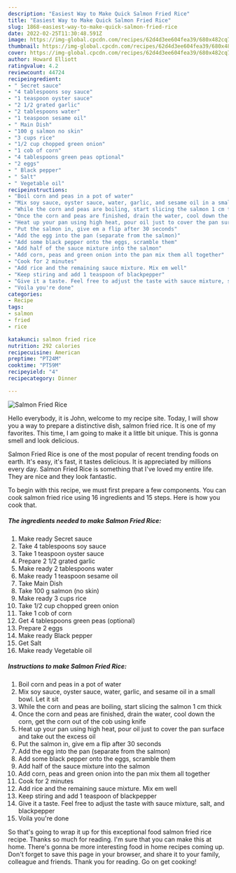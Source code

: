 ```yaml
---
description: "Easiest Way to Make Quick Salmon Fried Rice"
title: "Easiest Way to Make Quick Salmon Fried Rice"
slug: 1868-easiest-way-to-make-quick-salmon-fried-rice
date: 2022-02-25T11:30:48.591Z
image: https://img-global.cpcdn.com/recipes/62d4d3ee604fea39/680x482cq70/salmon-fried-rice-recipe-main-photo.jpg
thumbnail: https://img-global.cpcdn.com/recipes/62d4d3ee604fea39/680x482cq70/salmon-fried-rice-recipe-main-photo.jpg
cover: https://img-global.cpcdn.com/recipes/62d4d3ee604fea39/680x482cq70/salmon-fried-rice-recipe-main-photo.jpg
author: Howard Elliott
ratingvalue: 4.2
reviewcount: 44724
recipeingredient:
- " Secret sauce"
- "4 tablespoons soy sauce"
- "1 teaspoon oyster sauce"
- "2 1/2 grated garlic"
- "2 tablespoons water"
- "1 teaspoon sesame oil"
- " Main Dish"
- "100 g salmon no skin"
- "3 cups rice"
- "1/2 cup chopped green onion"
- "1 cob of corn"
- "4 tablespoons green peas optional"
- "2 eggs"
- " Black pepper"
- " Salt"
- " Vegetable oil"
recipeinstructions:
- "Boil corn and peas in a pot of water"
- "Mix soy sauce, oyster sauce, water, garlic, and sesame oil in a small bowl. Let it sit"
- "While the corn and peas are boiling, start slicing the salmon 1 cm thick"
- "Once the corn and peas are finished, drain the water, cool down the corn, get the corn out of the cob using knife"
- "Heat up your pan using high heat, pour oil just to cover the pan surface and take out the excess oil"
- "Put the salmon in, give em a flip after 30 seconds"
- "Add the egg into the pan (separate from the salmon)"
- "Add some black pepper onto the eggs, scramble them"
- "Add half of the sauce mixture into the salmon"
- "Add corn, peas and green onion into the pan mix them all together"
- "Cook for 2 minutes"
- "Add rice and the remaining sauce mixture. Mix em well"
- "Keep stiring and add 1 teaspoon of blackpepper"
- "Give it a taste. Feel free to adjust the taste with sauce mixture, salt, and blackpepper"
- "Voila you're done"
categories:
- Recipe
tags:
- salmon
- fried
- rice

katakunci: salmon fried rice 
nutrition: 292 calories
recipecuisine: American
preptime: "PT24M"
cooktime: "PT59M"
recipeyield: "4"
recipecategory: Dinner

---
```



![Salmon Fried Rice](https://img-global.cpcdn.com/recipes/62d4d3ee604fea39/680x482cq70/salmon-fried-rice-recipe-main-photo.jpg)

Hello everybody, it is John, welcome to my recipe site. Today, I will show you a way to prepare a distinctive dish, salmon fried rice. It is one of my favorites. This time, I am going to make it a little bit unique. This is gonna smell and look delicious.

Salmon Fried Rice is one of the most popular of recent trending foods on earth. It's easy, it's fast, it tastes delicious. It is appreciated by millions every day. Salmon Fried Rice is something that I've loved my entire life. They are nice and they look fantastic.




To begin with this recipe, we must first prepare a few components. You can cook salmon fried rice using 16 ingredients and 15 steps. Here is how you cook that.

<!--inarticleads1-->

##### The ingredients needed to make Salmon Fried Rice:

1. Make ready  Secret sauce
1. Take 4 tablespoons soy sauce
1. Take 1 teaspoon oyster sauce
1. Prepare 2 1/2 grated garlic
1. Make ready 2 tablespoons water
1. Make ready 1 teaspoon sesame oil
1. Take  Main Dish
1. Take 100 g salmon (no skin)
1. Make ready 3 cups rice
1. Take 1/2 cup chopped green onion
1. Take 1 cob of corn
1. Get 4 tablespoons green peas (optional)
1. Prepare 2 eggs
1. Make ready  Black pepper
1. Get  Salt
1. Make ready  Vegetable oil




<!--inarticleads2-->

##### Instructions to make Salmon Fried Rice:

1. Boil corn and peas in a pot of water
1. Mix soy sauce, oyster sauce, water, garlic, and sesame oil in a small bowl. Let it sit
1. While the corn and peas are boiling, start slicing the salmon 1 cm thick
1. Once the corn and peas are finished, drain the water, cool down the corn, get the corn out of the cob using knife
1. Heat up your pan using high heat, pour oil just to cover the pan surface and take out the excess oil
1. Put the salmon in, give em a flip after 30 seconds
1. Add the egg into the pan (separate from the salmon)
1. Add some black pepper onto the eggs, scramble them
1. Add half of the sauce mixture into the salmon
1. Add corn, peas and green onion into the pan mix them all together
1. Cook for 2 minutes
1. Add rice and the remaining sauce mixture. Mix em well
1. Keep stiring and add 1 teaspoon of blackpepper
1. Give it a taste. Feel free to adjust the taste with sauce mixture, salt, and blackpepper
1. Voila you're done




So that's going to wrap it up for this exceptional food salmon fried rice recipe. Thanks so much for reading. I'm sure that you can make this at home. There's gonna be more interesting food in home recipes coming up. Don't forget to save this page in your browser, and share it to your family, colleague and friends. Thank you for reading. Go on get cooking!
